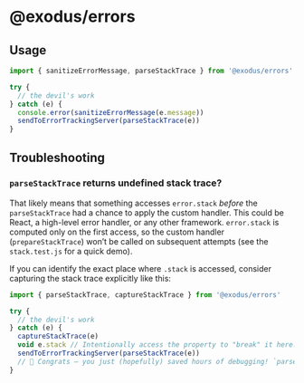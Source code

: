 # @exodus/errors

## Usage

```javascript
import { sanitizeErrorMessage, parseStackTrace } from '@exodus/errors'

try {
  // the devil's work
} catch (e) {
  console.error(sanitizeErrorMessage(e.message))
  sendToErrorTrackingServer(parseStackTrace(e))
}
```

## Troubleshooting

### `parseStackTrace` returns undefined stack trace?

That likely means that something accesses `error.stack` _before_ the `parseStackTrace` had a chance to apply the custom handler. This could be React, a high-level error handler, or any other framework. `error.stack` is computed only on the first access, so the custom handler (`prepareStackTrace`) won’t be called on subsequent attempts (see the `stack.test.js` for a quick demo).

If you can identify the exact place where `.stack` is accessed, consider capturing the stack trace explicitly like this:

```javascript
import { parseStackTrace, captureStackTrace } from '@exodus/errors'

try {
  // the devil's work
} catch (e) {
  captureStackTrace(e)
  void e.stack // Intentionally access the property to "break" it here.
  sendToErrorTrackingServer(parseStackTrace(e))
  // 🎉 Congrats — you just (hopefully) saved hours of debugging! `parseStackTrace` now works because the stack was captured explicitly above.
}
```
